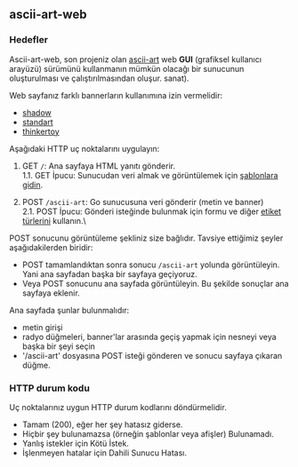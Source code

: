 ## ascii-art-web

### Hedefler

Ascii-art-web, son projeniz olan [ascii-art](../ascii-) web **GUI** (grafiksel kullanıcı arayüzü) sürümünü kullanmanın mümkün olacağı bir sunucunun oluşturulması ve çalıştırılmasından oluşur. sanat).

Web sayfanız farklı bannerların kullanımına izin vermelidir:

- [shadow](../ascii-art/shadow.txt)
- [standart](../ascii-art/standard.txt)
- [thinkertoy](../ascii-art/thinkertoy.txt)

Aşağıdaki HTTP uç noktalarını uygulayın:

1. GET `/`: Ana sayfaya HTML yanıtı gönderir.\
   1.1. GET İpucu: Sunucudan veri almak ve görüntülemek için [şablonlara gidin](https://golang.org/pkg/html/template/).

2. POST `/ascii-art`: Go sunucusuna veri gönderir (metin ve banner)\
   2.1. POST İpucu: Gönderi isteğinde bulunmak için formu ve diğer [etiket türlerini](https://developer.mozilla.org/en-US/docs/Web/HTML/Element) kullanın.\

POST sonucunu görüntüleme şekliniz size bağlıdır. Tavsiye ettiğimiz şeyler aşağıdakilerden biridir:

- POST tamamlandıktan sonra sonucu `/ascii-art` yolunda görüntüleyin. Yani ana sayfadan başka bir sayfaya geçiyoruz.
- Veya POST sonucunu ana sayfada görüntüleyin. Bu şekilde sonuçlar ana sayfaya eklenir.

Ana sayfada şunlar bulunmalıdır:

- metin girişi
- radyo düğmeleri, banner'lar arasında geçiş yapmak için nesneyi veya başka bir şeyi seçin
- '/ascii-art' dosyasına POST isteği gönderen ve sonucu sayfaya çıkaran düğme.

### HTTP durum kodu

Uç noktalarınız uygun HTTP durum kodlarını döndürmelidir.

- Tamam (200), eğer her şey hatasız giderse.
- Hiçbir şey bulunamazsa (örneğin şablonlar veya afişler) Bulunamadı.
- Yanlış istekler için Kötü İstek.
- İşlenmeyen hatalar için Dahili Sunucu Hatası.

